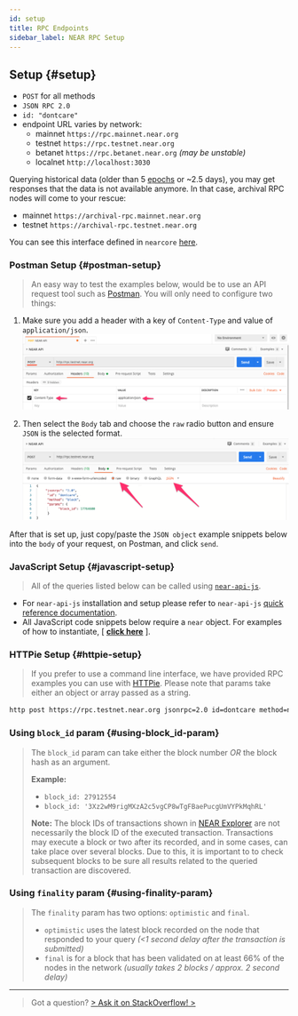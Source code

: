 ```yaml
---
id: setup
title: RPC Endpoints
sidebar_label: NEAR RPC Setup
---
```


## Setup {#setup}

- `POST` for all methods
- `JSON RPC 2.0`
- `id: "dontcare"`
- endpoint URL varies by network:
  - mainnet `https://rpc.mainnet.near.org`
  - testnet `https://rpc.testnet.near.org`
  - betanet `https://rpc.betanet.near.org` _(may be unstable)_
  - localnet `http://localhost:3030`

Querying historical data (older than 5 [epochs](/concepts/basics/epoch) or ~2.5 days), you may get responses that the data is not available anymore. In that case, archival RPC nodes will come to your rescue:

- mainnet `https://archival-rpc.mainnet.near.org`
- testnet `https://archival-rpc.testnet.near.org`

You can see this interface defined in `nearcore` [here](https://github.com/near/nearcore/blob/bf9ae4ce8c680d3408db1935ebd0ca24c4960884/chain/jsonrpc/client/src/lib.rs#L181).

### Postman Setup {#postman-setup}

> An easy way to test the examples below, would be to use an API request tool such as [Postman](https://www.postman.com/). You will only need to configure two things:

1. Make sure you add a header with a key of `Content-Type` and value of `application/json`.
   ![postman-setup-header](/docs/assets/postman-setup-headers.png)

2. Then select the `Body` tab and choose the `raw` radio button and ensure `JSON` is the selected format.
   ![postman-setup-header](/docs/assets/postman-setup-body.png)

After that is set up, just copy/paste the `JSON object` example snippets below into the `body` of your request, on Postman, and click `send`.

### JavaScript Setup {#javascript-setup}

> All of the queries listed below can be called using [`near-api-js`](https://github.com/near/near-api-js).

- For `near-api-js` installation and setup please refer to `near-api-js` [quick reference documentation](/docs/api/naj-quick-reference).
- All JavaScript code snippets below require a `near` object. For examples of how to instantiate, [ [**click here**](/docs/api/naj-quick-reference#connect) ].

### HTTPie Setup {#httpie-setup}

> If you prefer to use a command line interface, we have provided RPC examples you can use with [HTTPie](https://httpie.org/). Please note that params take either an object or array passed as a string.

```bash
http post https://rpc.testnet.near.org jsonrpc=2.0 id=dontcare method=network_info params:='[]'
```

### Using `block_id` param {#using-block_id-param}

> The `block_id` param can take either the block number _OR_ the block hash as an argument.
>
> **Example:**
>
> - `block_id: 27912554`
> - `block_id: '3Xz2wM9rigMXzA2c5vgCP8wTgFBaePucgUmVYPkMqhRL'`
>
> **Note:** The block IDs of transactions shown in <a href="https://explorer.testnet.near.org">NEAR Explorer</a> are not necessarily the block ID of the executed transaction. Transactions may execute a block or two after its recorded, and in some cases, can take place over several blocks. Due to this, it is important to to check subsequent blocks to be sure all results related to the queried transaction are discovered.

### Using `finality` param {#using-finality-param}

> The `finality` param has two options: `optimistic` and `final`.
>
> - `optimistic` uses the latest block recorded on the node that responded to your query _(<1 second delay after the transaction is submitted)_
> - `final` is for a block that has been validated on at least 66% of the nodes in the network _(usually takes 2 blocks / approx. 2 second delay)_

---

> Got a question?
> <a href="https://stackoverflow.com/questions/tagged/nearprotocol"> > <h8>Ask it on StackOverflow!</h8> > </a>

